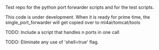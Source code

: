 Test repo for the python port forwarder scripts and for the test scripts.

This code is under development.  When it is ready for prime time, the
single_port_forwarder will get copied over to ml4ai/tomcat/tools

TODO:  Include a script that handles n ports in one call

TODO:  Eliminate any use of 'shell=true' flag.


